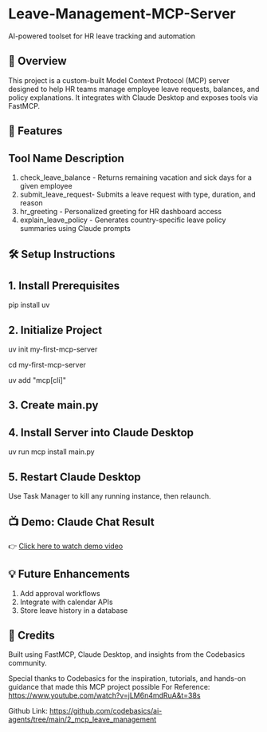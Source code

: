 # Leave-Management-MCP-Server
AI-powered toolset for HR leave tracking and automation

## 📌 Overview

This project is a custom-built Model Context Protocol (MCP) server designed to help HR teams manage employee leave requests, balances, and policy explanations. It integrates with Claude Desktop and exposes tools via FastMCP.

## 🚀 Features
## Tool Name	Description
1. check_leave_balance -	Returns remaining vacation and sick days for a given employee
2. submit_leave_request-	Submits a leave request with type, duration, and reason
3. hr_greeting  -	Personalized greeting for HR dashboard access
4. explain_leave_policy	- Generates country-specific leave policy summaries using Claude prompts

## 🛠️ Setup Instructions

## 1. Install Prerequisites

pip install uv 

## 2. Initialize Project

uv init my-first-mcp-server

cd my-first-mcp-server

uv add "mcp[cli]"

## 3. Create main.py


## 4. Install Server into Claude Desktop

uv run mcp install main.py

## 5. Restart Claude Desktop
Use Task Manager to kill any running instance, then relaunch.

## 📺 Demo: Claude Chat Result

👉 [Click here to watch demo video](demo.mp4)


## 💡 Future Enhancements

1. Add approval workflows
2. Integrate with calendar APIs
3. Store leave history in a database

## 🙌 Credits
Built using FastMCP, Claude Desktop, and insights from the Codebasics community.

Special thanks to Codebasics for the inspiration, tutorials, and hands-on guidance that made this MCP project possible
For Reference: https://www.youtube.com/watch?v=jLM6n4mdRuA&t=38s

Github Link: https://github.com/codebasics/ai-agents/tree/main/2_mcp_leave_management
